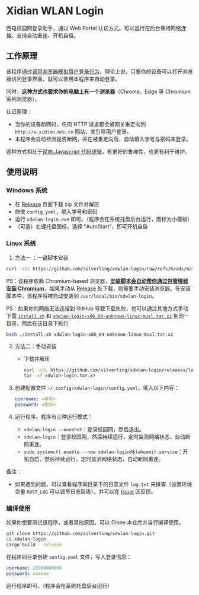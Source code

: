 # Xidian WLAN Login

西电校园网登录助手，通过 Web Portal 认证方式。可以运行在后台保持网络连接。支持自动重连、开机自启。

## 工作原理

该程序通过[调用浏览器模拟用户登录行为](https://github.com/rust-headless-chrome/rust-headless-chrome)，理论上说，只要你的设备可以打开浏览器访问登录界面，就可以使用本程序来自动登录。

同时，**这种方式也要求你的电脑上有一个浏览器**（Chrome、Edge 等 Chromium 系列浏览器）。

认证原理：

- 当你的设备断网时，任何 HTTP 请求都会被网关重定向到 `http://w.xidian.edu.cn` 网站，来引导用户登录。
- 本程序会自动检测是否断网，并在被重定向后，自动填入学号与密码来登录。

这种方式相比于[逆向 Javascript 代码逻辑](https://github.com/silverling/srun-login/)，有更好的鲁棒性，也更有利于维护。

## 使用说明

### Windows 系统

- 在 [Release](https://github.com/silverling/xdwlan-login/releases) 页面下载 zip 文件并解压
- 修改 `config.yaml`，填入学号和密码
- 运行 `xdwlan-login.exe` 即可。（程序会在系统托盘后台运行，图标为小樱桃）
- （可选）右键托盘图标，选择 “AutoStart”，即可开机自启

### Linux 系统
1. 方法一 ：一键脚本安装
```bash
curl -sSL https://github.com/silverling/xdwlan-login/raw/refs/heads/main/scripts/install.sh | bash
```

PS：该程序依赖 Chromium-based 浏览器，<ins>**安装脚本会自动帮你通过包管理器安装 Chromium**</ins>，如果手动从 [Release](https://github.com/silverling/xdwlan-login/releases) 处下载，则需要手动安装浏览器。在安装脚本中，该程序将被自动安装到 `/usr/local/bin/xdwlan-login`。

PS：如果你的网络无法连接到 GitHub 导致下载失败，也可以通过其他方式手动下载 [`install.sh`](https://github.com/silverling/xdwlan-login/raw/refs/heads/main/scripts/install.sh) 和 [`xdwlan-login-x86_64-unknown-linux-musl.tar.xz`](https://github.com/silverling/xdwlan-login/releases/latest/download/xdwlan-login-x86_64-unknown-linux-musl.tar.xz) 到同一目录，然后在该目录下执行
```bash
bash ./install.sh xdwlan-login-x86_64-unknown-linux-musl.tar.xz
```

2. 方法二：手动安装
    - 下载并解压
        ```bash
        curl -sSL https://github.com/silverling/xdwlan-login/releases/latest/download/xdwlan-login-x86_64-unknown-linux-musl.tar.xz -O xdwlan-login.tar.xz
        tar -xf xdwlan-login.tar.xz
        ```

3. 创建配置文件 `~/.config/xdwlan-login/config.yaml`，填入以下内容：
    ```yaml
    username: <学号>
    password: <密码>
    ```
4. 运行程序。程序有三种运行模式：
    - `xdwlan-login --oneshot`：登录校园网，然后退出。
    - `xdwlan-login`：登录校园网，然后持续运行，定时监测网络状态，自动断网重连。
    - `sudo systemctl enable --now xdwlan-login@$(whoami).service`：开机自启，然后持续运行，定时监测网络状态，自动断网重连。



备注：

- 如果遇到问题，可以查看程序同目录下的日志文件 `log.txt` 来排查（设置环境变量 `RUST_LOG` 可以调节日志层级），并可以在 [Issue](https://github.com/silverling/xdwlan-login/issues) 区反馈。

### 编译使用

如果你想要测试该程序，或者其他原因，可以 Clone 本仓库并自行编译使用。

```bash
git clone https://github.com/silverling/xdwlan-login.git
cd xdwlan-login
cargo build --release
```

在程序同目录创建 `config.yaml` 文件，写入登录信息：

```yaml
username: 23000000000
password: xxxxxx
```

运行程序即可。（程序会在系统托盘后台运行）
